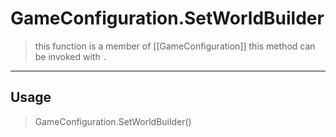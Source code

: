 # GameConfiguration.SetWorldBuilder
> this function is a member of [[GameConfiguration]]
> this method can be invoked with `.`
-----
## Usage
> GameConfiguration.SetWorldBuilder()
